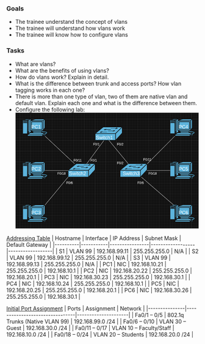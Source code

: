 ### Goals
- The trainee understand the concept of vlans
- The trainee will understand how vlans work
- The trainee will know how to configure vlans 


### Tasks

- What are vlans? 
- What are the benefits of using vlans?
- How do vlans work? Explain in detail.
- What is the difference between trunk and access ports? How vlan tagging works in each one?
- There is more than one type of vlan, two of them are native vlan and default vlan. Explain each one and what is the difference between them.
- Configure the following lab:<br>
![VLANS](../../Images/vlans-lab.png)

<ins>Addressing Table</ins>
| Hostname | Interface | IP Address     | Subnet Mask     | Default Gateway |
|----------|-----------|----------------|------------------|------------------|
| S1       | VLAN 99   | 192.168.99.11   | 255.255.255.0    | N/A               |
| S2       | VLAN 99   | 192.168.99.12   | 255.255.255.0    | N/A               |
| S3       | VLAN 99   | 192.168.99.13   | 255.255.255.0    | N/A               |
| PC1      | NIC       | 192.168.10.21   | 255.255.255.0    | 192.168.10.1      |
| PC2      | NIC       | 192.168.20.22   | 255.255.255.0    | 192.168.20.1      |
| PC3      | NIC       | 192.168.30.23   | 255.255.255.0    | 192.168.30.1      |
| PC4      | NIC       | 192.168.10.24   | 255.255.255.0    | 192.168.10.1      |
| PC5      | NIC       | 192.168.20.25   | 255.255.255.0    | 192.168.20.1      |
| PC6      | NIC       | 192.168.30.26   | 255.255.255.0    | 192.168.30.1      |

<ins>Initial Port Assignment</ins>
| Ports         | Assignment                     | Network            |
|---------------|--------------------------------|---------------------|
| Fa0/1 – 0/5   | 802.1q Trunks (Native VLAN 99) | 192.168.99.0 /24     |
| Fa0/6 – 0/10  | VLAN 30 – Guest                | 192.168.30.0 /24     |
| Fa0/11 – 0/17 | VLAN 10 – Faculty/Staff        | 192.168.10.0 /24     |
| Fa0/18 – 0/24 | VLAN 20 – Students             | 192.168.20.0 /24     |